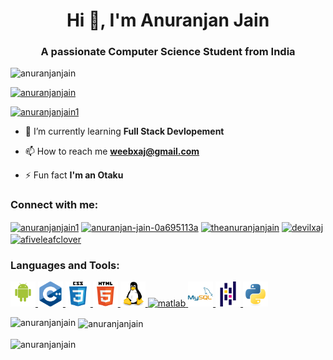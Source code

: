 <h1 align="center">Hi 👋, I'm Anuranjan Jain</h1>
<h3 align="center">A passionate Computer Science Student from India</h3>

<p align="left"> <img src="https://komarev.com/ghpvc/?username=anuranjanjain&label=Profile%20views&color=0e75b6&style=flat" alt="anuranjanjain" /> </p>

<p align="left"> <a href="https://github.com/ryo-ma/github-profile-trophy"><img src="https://github-profile-trophy.vercel.app/?username=anuranjanjain" alt="anuranjanjain" /></a> </p>

<p align="left"> <a href="https://twitter.com/anuranjanjain1" target="blank"><img src="https://img.shields.io/twitter/follow/anuranjanjain1?logo=twitter&style=for-the-badge" alt="anuranjanjain1" /></a> </p>

- 🌱 I’m currently learning **Full Stack Devlopement**

- 📫 How to reach me **weebxaj@gmail.com**

- ⚡ Fun fact **I'm an Otaku**

<h3 align="left">Connect with me:</h3>
<p align="left">
<a href="https://twitter.com/anuranjanjain1" target="blank"><img align="center" src="https://raw.githubusercontent.com/rahuldkjain/github-profile-readme-generator/master/src/images/icons/Social/twitter.svg" alt="anuranjanjain1" height="30" width="40" /></a>
<a href="https://linkedin.com/in/anuranjan-jain-0a695113a" target="blank"><img align="center" src="https://raw.githubusercontent.com/rahuldkjain/github-profile-readme-generator/master/src/images/icons/Social/linked-in-alt.svg" alt="anuranjan-jain-0a695113a" height="30" width="40" /></a>
<a href="https://instagram.com/theanuranjanjain" target="blank"><img align="center" src="https://raw.githubusercontent.com/rahuldkjain/github-profile-readme-generator/master/src/images/icons/Social/instagram.svg" alt="theanuranjanjain" height="30" width="40" /></a>
<a href="https://www.youtube.com/c/devilxaj" target="blank"><img align="center" src="https://raw.githubusercontent.com/rahuldkjain/github-profile-readme-generator/master/src/images/icons/Social/youtube.svg" alt="devilxaj" height="30" width="40" /></a>
<a href="https://discord.gg/afiveleafclover" target="blank"><img align="center" src="https://raw.githubusercontent.com/rahuldkjain/github-profile-readme-generator/master/src/images/icons/Social/discord.svg" alt="afiveleafclover" height="30" width="40" /></a>
</p>

<h3 align="left">Languages and Tools:</h3>
<p align="left"> <a href="https://developer.android.com" target="_blank" rel="noreferrer"> <img src="https://raw.githubusercontent.com/devicons/devicon/master/icons/android/android-original-wordmark.svg" alt="android" width="40" height="40"/> </a> <a href="https://www.w3schools.com/cpp/" target="_blank" rel="noreferrer"> <img src="https://raw.githubusercontent.com/devicons/devicon/master/icons/cplusplus/cplusplus-original.svg" alt="cplusplus" width="40" height="40"/> </a> <a href="https://www.w3schools.com/css/" target="_blank" rel="noreferrer"> <img src="https://raw.githubusercontent.com/devicons/devicon/master/icons/css3/css3-original-wordmark.svg" alt="css3" width="40" height="40"/> </a> <a href="https://www.w3.org/html/" target="_blank" rel="noreferrer"> <img src="https://raw.githubusercontent.com/devicons/devicon/master/icons/html5/html5-original-wordmark.svg" alt="html5" width="40" height="40"/> </a> <a href="https://www.linux.org/" target="_blank" rel="noreferrer"> <img src="https://raw.githubusercontent.com/devicons/devicon/master/icons/linux/linux-original.svg" alt="linux" width="40" height="40"/> </a> <a href="https://www.mathworks.com/" target="_blank" rel="noreferrer"> <img src="https://upload.wikimedia.org/wikipedia/commons/2/21/Matlab_Logo.png" alt="matlab" width="40" height="40"/> </a> <a href="https://www.mysql.com/" target="_blank" rel="noreferrer"> <img src="https://raw.githubusercontent.com/devicons/devicon/master/icons/mysql/mysql-original-wordmark.svg" alt="mysql" width="40" height="40"/> </a> <a href="https://pandas.pydata.org/" target="_blank" rel="noreferrer"> <img src="https://raw.githubusercontent.com/devicons/devicon/2ae2a900d2f041da66e950e4d48052658d850630/icons/pandas/pandas-original.svg" alt="pandas" width="40" height="40"/> </a> <a href="https://www.python.org" target="_blank" rel="noreferrer"> <img src="https://raw.githubusercontent.com/devicons/devicon/master/icons/python/python-original.svg" alt="python" width="40" height="40"/> </a> </p>

<p><img align="left" src="https://github-readme-stats.vercel.app/api/top-langs?username=anuranjanjain&show_icons=true&locale=en&layout=compact" alt="anuranjanjain" /></p>

<p>&nbsp;<img align="center" src="https://github-readme-stats.vercel.app/api?username=anuranjanjain&show_icons=true&locale=en" alt="anuranjanjain" /></p>

<p><img align="center" src="https://github-readme-streak-stats.herokuapp.com/?user=anuranjanjain&" alt="anuranjanjain" /></p>

